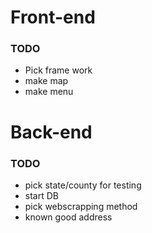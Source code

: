 <H1>Front-end</H1>
  <h3>TODO</h3>
  <ul>
    <li>Pick frame work</li>
    <li>make map</li>
    <li>make menu</li>
  </ul>
<H1>Back-end</H1>
  <h3>TODO</h3>
    <ul>
      <li>pick state/county for testing</li>
      <li>start DB</li>
      <li>pick webscrapping method</li>
      <li>known good address</li>
    </ul>
